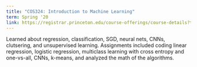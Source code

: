 ```yaml
---
title: "COS324: Introduction to Machine Learning"
term: Spring '20
link: https://registrar.princeton.edu/course-offerings/course-details?term=1204&courseid=014294
---
```


Learned about regression, classification, SGD, neural nets, CNNs, clutsering, and unsupervised learning. Assignments included coding linear regression, logistic regression, multiclass learning with cross entropy and one-vs-all, CNNs, k-means, and analyzed the math of the algorithms. 